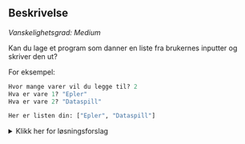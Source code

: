 ## Beskrivelse

_Vanskelighetsgrad: Medium_

Kan du lage et program som danner en liste fra brukernes inputter og skriver den ut?

For eksempel:

```python
Hvor mange varer vil du legge til? 2
Hva er vare 1? "Epler"
Hva er vare 2? "Dataspill"

Her er listen din: ["Epler", "Dataspill"]
```

<details>
  <summary>Klikk her for løsningsforslag</summary>

```python
antall_varer = int(input("Hvor mange varer vil du legge til? "))
varer = []

for i in range(0, antall_varer):
    vare = input("Hva er vare #" + str(i + 1) + " ?")
    varer.append(vare)

print("Her er listen din:", varer)
```

</details>
